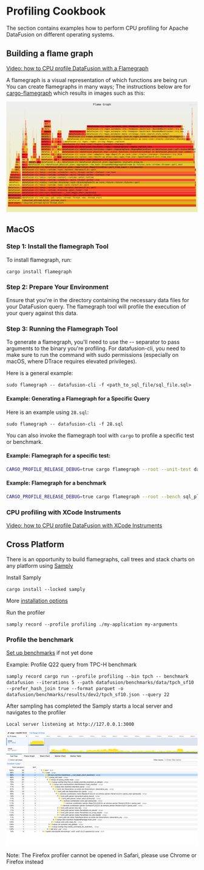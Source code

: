 <!---
  Licensed to the Apache Software Foundation (ASF) under one
  or more contributor license agreements.  See the NOTICE file
  distributed with this work for additional information
  regarding copyright ownership.  The ASF licenses this file
  to you under the Apache License, Version 2.0 (the
  "License"); you may not use this file except in compliance
  with the License.  You may obtain a copy of the License at

    http://www.apache.org/licenses/LICENSE-2.0

  Unless required by applicable law or agreed to in writing,
  software distributed under the License is distributed on an
  "AS IS" BASIS, WITHOUT WARRANTIES OR CONDITIONS OF ANY
  KIND, either express or implied.  See the License for the
  specific language governing permissions and limitations
  under the License.
-->

# Profiling Cookbook

The section contains examples how to perform CPU profiling for Apache DataFusion on different operating systems.

## Building a flame graph

[Video: how to CPU profile DataFusion with a Flamegraph](https://youtu.be/2z11xtYw_xs)

A flamegraph is a visual representation of which functions are being run
You can create flamegraphs in many ways; The instructions below are for
[cargo-flamegraph](https://github.com/flamegraph-rs/flamegraph) which results
in images such as this:

![Flamegraph](../_static/images/flamegraph.svg)

## MacOS

### Step 1: Install the flamegraph Tool

To install flamegraph, run:

```shell
cargo install flamegraph
```

### Step 2: Prepare Your Environment

Ensure that you're in the directory containing the necessary data files for your DataFusion query. The flamegraph tool will profile the execution of your query against this data.

### Step 3: Running the Flamegraph Tool

To generate a flamegraph, you'll need to use the -- separator to pass arguments to the binary you're profiling. For datafusion-cli, you need to make sure to run the command with sudo permissions (especially on macOS, where DTrace requires elevated privileges).

Here is a general example:

```shell
sudo flamegraph -- datafusion-cli -f <path_to_sql_file/sql_file.sql>
```

#### Example: Generating a Flamegraph for a Specific Query

Here is an example using `28.sql`:

```shell
sudo flamegraph -- datafusion-cli -f 28.sql
```

You can also invoke the flamegraph tool with `cargo` to profile a specific test or benchmark.

#### Example: Flamegraph for a specific test:

```bash
CARGO_PROFILE_RELEASE_DEBUG=true cargo flamegraph --root --unit-test datafusion  -- dataframe::tests::test_array_agg
```

#### Example: Flamegraph for a benchmark

```bash
CARGO_PROFILE_RELEASE_DEBUG=true cargo flamegraph --root --bench sql_planner -- --bench
```

### CPU profiling with XCode Instruments

[Video: how to CPU profile DataFusion with XCode Instruments](https://youtu.be/P3dXH61Kr5U)

## Cross Platform

There is an opportunity to build flamegraphs, call trees and stack charts on any platform using
[Samply](https://github.com/mstange/samply)

Install Samply

```shell
cargo install --locked samply
```

More [installation options](https://github.com/mstange/samply?tab=readme-ov-file#installation)

Run the profiler

```shell
samply record --profile profiling ./my-application my-arguments
```

### Profile the benchmark

[Set up benchmarks](../../../benchmarks/README.md#running-the-benchmarks) if not yet done

Example: Profile Q22 query from TPC-H benchmark

```shell
samply record cargo run --profile profiling --bin tpch -- benchmark datafusion --iterations 5 --path datafusion/benchmarks/data/tpch_sf10 --prefer_hash_join true --format parquet -o datafusion/benchmarks/results/dev2/tpch_sf10.json --query 22
```

After sampling has completed the Samply starts a local server and navigates to the profiler

```shell
Local server listening at http://127.0.0.1:3000
```

![img.png](samply_profiler.png)

Note: The Firefox profiler cannot be opened in Safari, please use Chrome or Firefox instead
